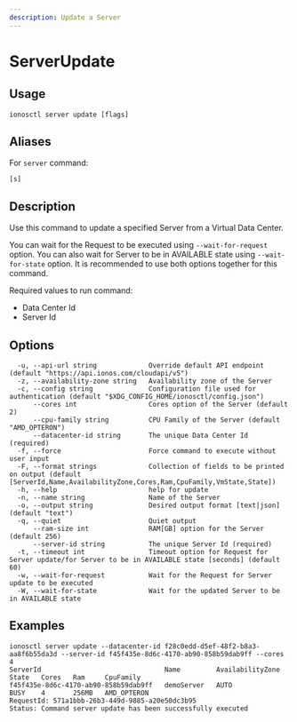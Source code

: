```yaml
---
description: Update a Server
---
```


# ServerUpdate

## Usage

```text
ionosctl server update [flags]
```

## Aliases

For `server` command:
```text
[s]
```

## Description

Use this command to update a specified Server from a Virtual Data Center.

You can wait for the Request to be executed using `--wait-for-request` option. You can also wait for Server to be in AVAILABLE state using `--wait-for-state` option. It is recommended to use both options together for this command.

Required values to run command:

* Data Center Id
* Server Id

## Options

```text
  -u, --api-url string             Override default API endpoint (default "https://api.ionos.com/cloudapi/v5")
  -z, --availability-zone string   Availability zone of the Server
  -c, --config string              Configuration file used for authentication (default "$XDG_CONFIG_HOME/ionosctl/config.json")
      --cores int                  Cores option of the Server (default 2)
      --cpu-family string          CPU Family of the Server (default "AMD_OPTERON")
      --datacenter-id string       The unique Data Center Id (required)
  -f, --force                      Force command to execute without user input
  -F, --format strings             Collection of fields to be printed on output (default [ServerId,Name,AvailabilityZone,Cores,Ram,CpuFamily,VmState,State])
  -h, --help                       help for update
  -n, --name string                Name of the Server
  -o, --output string              Desired output format [text|json] (default "text")
  -q, --quiet                      Quiet output
      --ram-size int               RAM[GB] option for the Server (default 256)
      --server-id string           The unique Server Id (required)
  -t, --timeout int                Timeout option for Request for Server update/for Server to be in AVAILABLE state [seconds] (default 60)
  -w, --wait-for-request           Wait for the Request for Server update to be executed
  -W, --wait-for-state             Wait for the updated Server to be in AVAILABLE state
```

## Examples

```text
ionosctl server update --datacenter-id f28c0edd-d5ef-48f2-b8a3-aa8f6b55da3d --server-id f45f435e-8d6c-4170-ab90-858b59dab9ff --cores 4
ServerId                               Name         AvailabilityZone   State   Cores   Ram     CpuFamily
f45f435e-8d6c-4170-ab90-858b59dab9ff   demoServer   AUTO               BUSY    4       256MB   AMD_OPTERON
RequestId: 571a1bbb-26b3-449d-9885-a20e50dc3b95
Status: Command server update has been successfully executed
```

